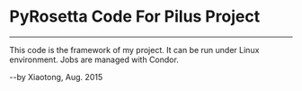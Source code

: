 # PyRosetta Code For Pilus Project
---
This code is the framework of my project. It can be run under Linux environment. Jobs are managed with Condor.

--by Xiaotong, Aug. 2015
